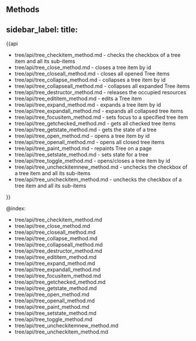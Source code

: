 Methods
---
sidebar_label: 
title: 
---          

{{api

- tree/api/tree_checkitem_method.md - checks the checkbox of a tree item and all its sub-items
- tree/api/tree_close_method.md - closes a tree item by id
- tree/api/tree_closeall_method.md - closes all opened Tree items
- tree/api/tree_collapse_method.md - collapses a tree item by id
- tree/api/tree_collapseall_method.md - collapses all expanded Tree items
- tree/api/tree_destructor_method.md - releases the occupied resources
- tree/api/tree_edititem_method.md - edits a Tree item
- tree/api/tree_expand_method.md - expands a tree item by id
- tree/api/tree_expandall_method.md - expands all collapsed tree items
- tree/api/tree_focusitem_method.md - sets focus to a specified tree item
- tree/api/tree_getchecked_method.md - gets all checked tree items
- tree/api/tree_getstate_method.md - gets the state of a tree
- tree/api/tree_open_method.md - opens a tree item by id
- tree/api/tree_openall_method.md - opens all closed tree items
- tree/api/tree_paint_method.md - repaints Tree on a page
- tree/api/tree_setstate_method.md - sets state for a tree
- tree/api/tree_toggle_method.md - opens/closes a tree item by id
- tree/api/tree_uncheckitemnew_method.md - unchecks the checkbox of a tree item and all its sub-items
- tree/api/tree_uncheckitem_method.md - unchecks the checkbox of a tree item and all its sub-items

}}

@index:
- tree/api/tree_checkitem_method.md
- tree/api/tree_close_method.md
- tree/api/tree_closeall_method.md
- tree/api/tree_collapse_method.md
- tree/api/tree_collapseall_method.md
- tree/api/tree_destructor_method.md
- tree/api/tree_edititem_method.md
- tree/api/tree_expand_method.md
- tree/api/tree_expandall_method.md
- tree/api/tree_focusitem_method.md
- tree/api/tree_getchecked_method.md
- tree/api/tree_getstate_method.md
- tree/api/tree_open_method.md
- tree/api/tree_openall_method.md
- tree/api/tree_paint_method.md
- tree/api/tree_setstate_method.md
- tree/api/tree_toggle_method.md
- tree/api/tree_uncheckitemnew_method.md
- tree/api/tree_uncheckitem_method.md

